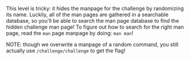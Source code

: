 This level is tricky: it hides the manpage for the challenge by randomizing its name.
Luckily, all of the man pages are gathered in a searchable database, so you'll be able to search the man page database to find the hidden challenge man page!
To figure out how to search for the right man page, read the `man` page manpage by doing: `man man`!

NOTE: though we overwrite a manpage of a random command, you still actually use `/challenge/challenge` to get the flag!
